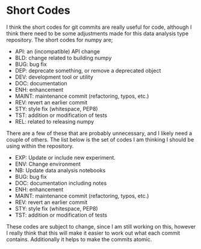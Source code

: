 Short Codes
===========

I think the short codes for git commits are really useful for code, although I think there need to be some adjustments made for this data analysis type repository. The short codes for numpy are;

- API: an (incompatible) API change
- BLD: change related to building numpy
- BUG: bug fix
- DEP: deprecate something, or remove a deprecated object
- DEV: development tool or utility
- DOC: documentation
- ENH: enhancement
- MAINT: maintenance commit (refactoring, typos, etc.)
- REV: revert an earlier commit
- STY: style fix (whitespace, PEP8)
- TST: addition or modification of tests
- REL: related to releasing numpy

There are a few of these that are probably unnecessary, and I likely need a couple of others.
The list below is the set of codes I am thinking I should be using within the repository.

- EXP: Update or include new experiment.
- ENV: Change environment
- NB: Update data analysis notebooks
- BUG: bug fix
- DOC: documentation including notes
- ENH: enhancement
- MAINT: maintenance commit (refactoring, typos, etc.)
- REV: revert an earlier commit
- STY: style fix (whitespace, PEP8)
- TST: addition or modification of tests


These codes are subject to change, since I am still working on this, however I really think that this will make it easier to work out what each commit contains. Additionally it helps to make the commits atomic.
